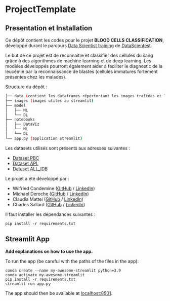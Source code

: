 # ProjectTemplate

## Presentation et Installation

Ce dépôt contient les codes pour le projet **BLOOD CELLS CLASSIFICATION**, développé durant le parcours [Data Scientist training](https://datascientest.com/en/data-scientist-course) de [DataScientest](https://datascientest.com/).

Le but de ce projet est de reconnaître et classifier des cellules du sang grâce à des algorithmes de machine learning et de deep learning. Les modèles développés pourront également aider à faciliter le diagnostic de la leucémie par la reconnaissance de blastes (cellules immatures fortement présentes chez les malades).

Structure du dépôt :
```bash
├── data (contient les dataframes répertoriant les images traîtées et leurs propriétés)
├── images (images utiles au streamlit)
├── model
│   ├── ML
│   └── DL
├── notebooks
│   ├── DataViz
│   └── ML
│   └── DL
└── app.py (application streamlit)
```
Les datasets utilisés sont présents aux adresses suivantes :

- [Dataset PBC](https://www.ncbi.nlm.nih.gov/pmc/articles/PMC7182702/)
- [Dataset APL](https://www.kaggle.com/eugeneshenderov/acute-promyelocytic-leukemia-apl)
- [Dataset ALL_IDB](https://www.kaggle.com/nikhilsharma00/leukemia-dataset)

Le projet a été développé par :

- Wilfried Condemine ([GitHub](https://github.com/wilfried1ier) / [LinkedIn](https://www.linkedin.com/in/wilfried-condemine-85065a54/))
- Michael Deroche ([GitHub](https://github.com/miklderoche) / [LinkedIn](https://www.linkedin.com/in/michaelderoche/))
- Claudia Mattei  ([GitHub](https://github.com/Claudia-Mattei) / [LinkedIn](www.linkedin.com/in/claudia-mattei))
- Charles Sallard ([GitHub](https://github.com/CharlesSALLARD) / [LinkedIn](https://www.linkedin.com/in/charles-sallard/))

Il faut installer les dépendances suivantes :

```
pip install -r requirements.txt
```

## Streamlit App

**Add explanations on how to use the app.**

To run the app (be careful with the paths of the files in the app):

```shell
conda create --name my-awesome-streamlit python=3.9
conda activate my-awesome-streamlit
pip install -r requirements.txt
streamlit run app.py
```

The app should then be available at [localhost:8501](http://localhost:8501).
